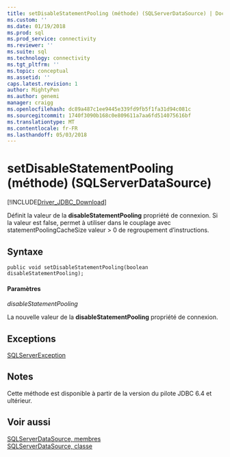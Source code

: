 ```yaml
---
title: setDisableStatementPooling (méthode) (SQLServerDataSource) | Documents Microsoft
ms.custom: ''
ms.date: 01/19/2018
ms.prod: sql
ms.prod_service: connectivity
ms.reviewer: ''
ms.suite: sql
ms.technology: connectivity
ms.tgt_pltfrm: ''
ms.topic: conceptual
ms.assetid: ''
caps.latest.revision: 1
author: MightyPen
ms.author: genemi
manager: craigg
ms.openlocfilehash: dc89a487c1ee9445e339fd9fb5f1fa31d94c081c
ms.sourcegitcommit: 1740f3090b168c0e809611a7aa6fd514075616bf
ms.translationtype: MT
ms.contentlocale: fr-FR
ms.lasthandoff: 05/03/2018
---
```

# <a name="setdisablestatementpooling-method-sqlserverdatasource"></a>setDisableStatementPooling (méthode) (SQLServerDataSource)
[!INCLUDE[Driver_JDBC_Download](../../../includes/driver_jdbc_download.md)]

  Définit la valeur de la **disableStatementPooling** propriété de connexion. Si la valeur est false, permet à utiliser dans le couplage avec statementPoolingCacheSize valeur > 0 de regroupement d’instructions.  

## <a name="syntax"></a>Syntaxe  
  
```
public void setDisableStatementPooling(boolean disableStatementPooling);  
```  
  
#### <a name="parameters"></a>Paramètres  
 *disableStatementPooling*  
  
 La nouvelle valeur de la **disableStatementPooling** propriété de connexion.  

## <a name="exceptions"></a>Exceptions  
 [SQLServerException](../../../connect/jdbc/reference/sqlserverexception-class.md)  
 
## <a name="remarks"></a>Notes  
 Cette méthode est disponible à partir de la version du pilote JDBC 6.4 et ultérieur.
 
## <a name="see-also"></a>Voir aussi  
 [SQLServerDataSource, membres](../../../connect/jdbc/reference/sqlserverdatasource-members.md)   
 [SQLServerDataSource, classe](../../../connect/jdbc/reference/sqlserverdatasource-class.md)  
  
  
